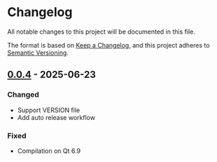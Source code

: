 # Changelog

All notable changes to this project will be documented in this file.

The format is based on [Keep a Changelog](https://keepachangelog.com/en/1.0.0/),
and this project adheres to [Semantic Versioning](https://semver.org/spec/v2.0.0.html).

## [0.0.4] - 2025-06-23

### Changed

- Support VERSION file
- Add auto release workflow

### Fixed

- Compilation on Qt 6.9

[0.0.4]: https://github.com/linuxdeepin/dtk6log/compare/0.0.2..0.0.4

<!-- generated by git-cliff -->
